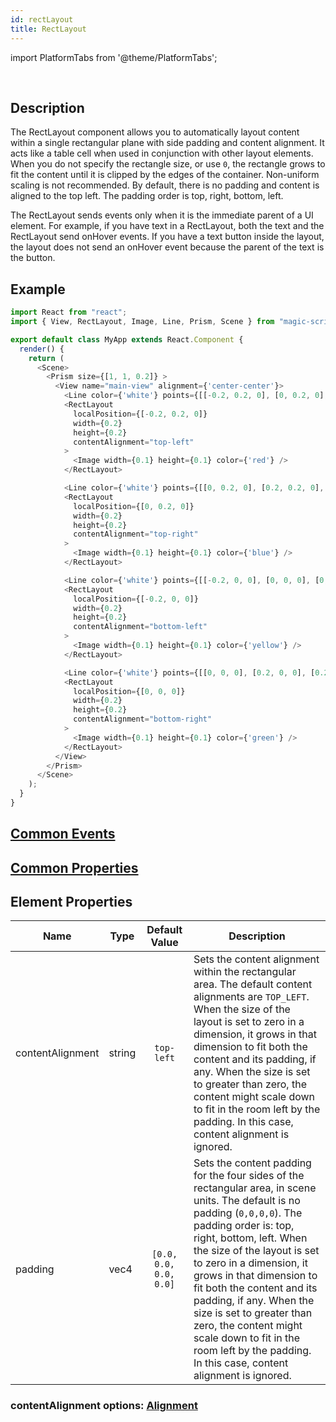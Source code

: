 ```yaml
---
id: rectLayout
title: RectLayout
---
```


import PlatformTabs from '@theme/PlatformTabs';

<PlatformTabs component='rectlayout' />​

## Description

The RectLayout component allows you to automatically layout content within a single rectangular plane with side padding and content alignment. It acts like a table cell when used in conjunction with other layout elements. When you do not specify the rectangle size, or use `0`, the rectangle grows to fit the content until it is clipped by the edges of the container. Non-uniform scaling is not recommended. By default, there is no padding and content is aligned to the top left. The padding order is top, right, bottom, left.

The RectLayout sends events only when it is the immediate parent of a UI element. For example, if you have text in a RectLayout, both the text and the RectLayout send onHover events. If you have a text button inside the layout, the layout does not send an onHover event because the parent of the text is the button.

## Example

```javascript
import React from "react";
import { View, RectLayout, Image, Line, Prism, Scene } from "magic-script-components";

export default class MyApp extends React.Component {
  render() {
    return (
      <Scene>
        <Prism size={[1, 1, 0.2]} >
          <View name="main-view" alignment={'center-center'}>
            <Line color={'white'} points={[[-0.2, 0.2, 0], [0, 0.2, 0], [0, 0, 0], [-0.2, 0, 0], [-0.2, 0.2, 0]]} />
            <RectLayout
              localPosition={[-0.2, 0.2, 0]}
              width={0.2}
              height={0.2}
              contentAlignment="top-left"
            >
              <Image width={0.1} height={0.1} color={'red'} />
            </RectLayout>

            <Line color={'white'} points={[[0, 0.2, 0], [0.2, 0.2, 0], [0.2, 0, 0], [0, 0, 0], [0, 0.2, 0]]} />
            <RectLayout
              localPosition={[0, 0.2, 0]}
              width={0.2}
              height={0.2}
              contentAlignment="top-right"
            >
              <Image width={0.1} height={0.1} color={'blue'} />
            </RectLayout>

            <Line color={'white'} points={[[-0.2, 0, 0], [0, 0, 0], [0, -0.2, 0], [-0.2, -0.2, 0], [-0.2, 0, 0]]} />
            <RectLayout
              localPosition={[-0.2, 0, 0]}
              width={0.2}
              height={0.2}
              contentAlignment="bottom-left"
            >
              <Image width={0.1} height={0.1} color={'yellow'} />
            </RectLayout>

            <Line color={'white'} points={[[0, 0, 0], [0.2, 0, 0], [0.2, -0.2, 0], [0, -0.2, 0], [0, 0, 0]]} />
            <RectLayout
              localPosition={[0, 0, 0]}
              width={0.2}
              height={0.2}
              contentAlignment="bottom-right"
            >
              <Image width={0.1} height={0.1} color={'green'} />
            </RectLayout>
          </View>
        </Prism>
      </Scene>
    );
  }
}
```

## [Common Events](../events/CommonEvents.md)

## [Common Properties](../types/Properties.md)

## Element Properties

| Name             | Type   |     Default Value      | Description                                                                                                                                                                                                                                                                                                                                                                                                                                                                    |
| ---------------- | ------ | :--------------------: | ------------------------------------------------------------------------------------------------------------------------------------------------------------------------------------------------------------------------------------------------------------------------------------------------------------------------------------------------------------------------------------------------------------------------------------------------------------------------------ |
| contentAlignment | string |       `top-left`       | Sets the content alignment within the rectangular area. The default content alignments are `TOP_LEFT`. When the size of the layout is set to zero in a dimension, it grows in that dimension to fit both the content and its padding, if any. When the size is set to greater than zero, the content might scale down to fit in the room left by the padding. In this case, content alignment is ignored.                                                                      |
| padding          | vec4   | `[0.0, 0.0, 0.0, 0.0]` | Sets the content padding for the four sides of the rectangular area, in scene units. The default is no padding (`0,0,0,0`). The padding order is: top, right, bottom, left. When the size of the layout is set to zero in a dimension, it grows in that dimension to fit both the content and its padding, if any. When the size is set to greater than zero, the content might scale down to fit in the room left by the padding. In this case, content alignment is ignored. |

### contentAlignment options: [Alignment](../types/Alignment.md)
